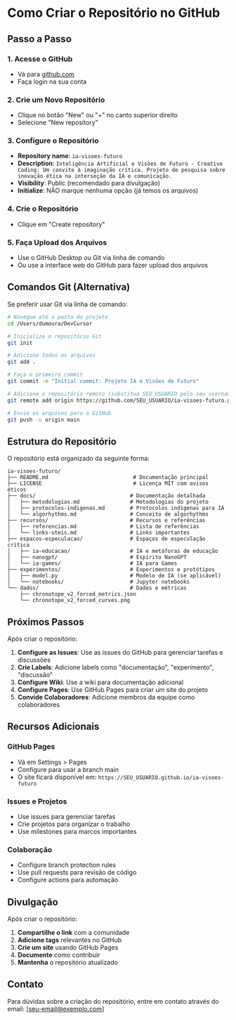 # Como Criar o Repositório no GitHub

## Passo a Passo

### 1. Acesse o GitHub
- Vá para [github.com](https://github.com)
- Faça login na sua conta

### 2. Crie um Novo Repositório
- Clique no botão "New" ou "+" no canto superior direito
- Selecione "New repository"

### 3. Configure o Repositório
- **Repository name**: `ia-visoes-futuro`
- **Description**: `Inteligência Artificial e Visões de Futuro - Creative Coding: Um convite à imaginação crítica. Projeto de pesquisa sobre inovação ética na interseção da IA e comunicação.`
- **Visibility**: Public (recomendado para divulgação)
- **Initialize**: NÃO marque nenhuma opção (já temos os arquivos)

### 4. Crie o Repositório
- Clique em "Create repository"

### 5. Faça Upload dos Arquivos
- Use o GitHub Desktop ou Git via linha de comando
- Ou use a interface web do GitHub para fazer upload dos arquivos

## Comandos Git (Alternativa)

Se preferir usar Git via linha de comando:

```bash
# Navegue até a pasta do projeto
cd /Users/dumoura/DevCursor

# Inicialize o repositório Git
git init

# Adicione todos os arquivos
git add .

# Faça o primeiro commit
git commit -m "Initial commit: Projeto IA e Visões de Futuro"

# Adicione o repositório remoto (substitua SEU_USUARIO pelo seu username)
git remote add origin https://github.com/SEU_USUARIO/ia-visoes-futuro.git

# Envie os arquivos para o GitHub
git push -u origin main
```

## Estrutura do Repositório

O repositório está organizado da seguinte forma:

```
ia-visoes-futuro/
├── README.md                           # Documentação principal
├── LICENSE                             # Licença MIT com avisos éticos
├── docs/                              # Documentação detalhada
│   ├── metodologias.md                # Metodologias do projeto
│   ├── protocolos-indigenas.md        # Protocolos indígenas para IA
│   └── algorhythms.md                 # Conceito de algorhythms
├── recursos/                          # Recursos e referências
│   ├── referencias.md                 # Lista de referências
│   └── links-uteis.md                 # Links importantes
├── espacos-especulacao/               # Espaços de especulação crítica
│   ├── ia-educacao/                   # IA e metáforas de educação
│   ├── nanogpt/                       # Espírito NanoGPT
│   └── ia-games/                      # IA para Games
├── experimentos/                      # Experimentos e protótipos
│   ├── model.py                       # Modelo de IA (se aplicável)
│   └── notebooks/                     # Jupyter notebooks
└── dados/                             # Dados e métricas
    ├── chronotope_v2_forced_metrics.json
    └── chronotope_v2_forced_curves.png
```

## Próximos Passos

Após criar o repositório:

1. **Configure as Issues**: Use as issues do GitHub para gerenciar tarefas e discussões
2. **Crie Labels**: Adicione labels como "documentação", "experimento", "discussão"
3. **Configure Wiki**: Use a wiki para documentação adicional
4. **Configure Pages**: Use GitHub Pages para criar um site do projeto
5. **Convide Colaboradores**: Adicione membros da equipe como colaboradores

## Recursos Adicionais

### GitHub Pages
- Vá em Settings > Pages
- Configure para usar a branch main
- O site ficará disponível em: `https://SEU_USUARIO.github.io/ia-visoes-futuro`

### Issues e Projetos
- Use issues para gerenciar tarefas
- Crie projetos para organizar o trabalho
- Use milestones para marcos importantes

### Colaboração
- Configure branch protection rules
- Use pull requests para revisão de código
- Configure actions para automação

## Divulgação

Após criar o repositório:

1. **Compartilhe o link** com a comunidade
2. **Adicione tags** relevantes no GitHub
3. **Crie um site** usando GitHub Pages
4. **Documente** como contribuir
5. **Mantenha** o repositório atualizado

## Contato

Para dúvidas sobre a criação do repositório, entre em contato através do email: [seu-email@exemplo.com]
